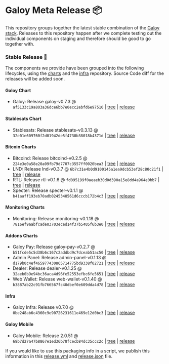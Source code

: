 # Galoy Meta Release 📦

This repository groups together the latest stable combination of the [Galoy stack](https://github.com/GaloyMoney/awesome-galoy#tech-components). 
Releases to this repository happen after we complete testing out the individual components on staging and therefore should be good to go together with.

### Stable Release 🎉

The components we provide have been grouped into the following lifecycles, using the [charts](https://github.com/GaloyMoney/charts) and the [infra](https://github.com/GaloyMoney/galoy-infra) repository. 
Source Code diff for the releases will be added soon.

#### Galoy Chart
- Galoy: Release galoy-v0.7.3 @ `af5133c19a803a36dce6bb7e0ecc2ebfd6e97510` | [tree](https://github.com/GaloyMoney/charts/tree/af5133c19a803a36dce6bb7e0ecc2ebfd6e97510/charts/galoy) | [release](https://github.com/GaloyMoney/charts/releases/tag/galoy-v0.7.3)

#### Stablesats Chart
- Stablesats: Release stablesats-v0.3.13 @ `32e01e609760f2d01942de5f4730b38018b4371d` | [tree](https://github.com/GaloyMoney/charts/tree/32e01e609760f2d01942de5f4730b38018b4371d/charts/stablesats) | [release](https://github.com/GaloyMoney/charts/releases/tag/stablesats-v0.3.13)

#### Bitcoin Charts
- Bitcoind: Release bitcoind-v0.2.5 @ `224e3e0a58e20a09fb79d7707c3557ff0020bea3` | [tree](https://github.com/GaloyMoney/charts/tree/224e3e0a58e20a09fb79d7707c3557ff0020bea3/charts/bitcoind) | [release](https://github.com/GaloyMoney/charts/releases/tag/bitcoind-v0.2.5)
- LND: Release lnd-v0.3.7 @ `6b7c31e4b0d9100145a1ea9dcb53ef28c80c21f1` | [tree](https://github.com/GaloyMoney/charts/tree/6b7c31e4b0d9100145a1ea9dcb53ef28c80c21f1/charts/lnd) | [release](https://github.com/GaloyMoney/charts/releases/tag/lnd-v0.3.7)
- RTL: Release rtl-v0.1.6 @ `fd095199f0aeaeb30d0d390a15e8dd4a964e0bb7` | [tree](https://github.com/GaloyMoney/charts/tree/fd095199f0aeaeb30d0d390a15e8dd4a964e0bb7/charts/rtl) | [release](https://github.com/GaloyMoney/charts/releases/tag/rtl-v0.1.6)
- Specter: Release specter-v0.1.1 @ `b41aaff193eb70adb0245348561d6cccb172b4c3` | [tree](https://github.com/GaloyMoney/charts/tree/b41aaff193eb70adb0245348561d6cccb172b4c3/charts/specter) | [release](https://github.com/GaloyMoney/charts/releases/tag/specter-v0.1.1)

#### Monitoring Charts
- Monitoring: Release monitoring-v0.1.18 @ `7816ef9aabfcade03703eced14f37b5405f6b3e0` | [tree](https://github.com/GaloyMoney/charts/tree/7816ef9aabfcade03703eced14f37b5405f6b3e0/charts/monitoring) | [release](https://github.com/GaloyMoney/charts/releases/tag/monitoring-v0.1.18)

#### Addons Charts
- Galoy Pay: Release galoy-pay-v0.2.7 @ `b51fcde5c5d38b6c167c2addbd9c7dceab51ac50` | [tree](https://github.com/GaloyMoney/charts/tree/b51fcde5c5d38b6c167c2addbd9c7dceab51ac50/charts/galoy-pay) | [release](https://github.com/GaloyMoney/charts/releases/tag/galoy-pay-v0.2.7)
- Admin Panel: Release admin-panel-v0.1.13 @ `d179b0c4ef465977430865714775bd9338f02721` | [tree](https://github.com/GaloyMoney/charts/tree/d179b0c4ef465977430865714775bd9338f02721/charts/admin-panel) | [release](https://github.com/GaloyMoney/charts/releases/tag/admin-panel-v0.1.13)
- Dealer: Release dealer-v0.1.25 @ `32aeb0b9e94bc36aca4d96fe52553efbc6fe5651` | [tree](https://github.com/GaloyMoney/charts/tree/32aeb0b9e94bc36aca4d96fe52553efbc6fe5651/charts/dealer) | [release](https://github.com/GaloyMoney/charts/releases/tag/dealer-v0.1.25)
- Web Wallet: Release web-wallet-v0.1.40 @ `b3887ab22c91fb766567fc40dbef0e609dda4d78` | [tree](https://github.com/GaloyMoney/charts/tree/b3887ab22c91fb766567fc40dbef0e609dda4d78/charts/web_wallet) | [release](https://github.com/GaloyMoney/charts/releases/tag/web-wallet-v0.1.40)

#### Infra

- Galoy Infra: Release v0.7.0 @ `0be248ab6c4360c9e90726231611e469e12d0bc3` | [tree](https://github.com/GaloyMoney/galoy-infra/tree/0be248ab6c4360c9e90726231611e469e12d0bc3) | [release](https://github.com/GaloyMoney/galoy-infra/releases/tag/v0.7.0)

#### Galoy Mobile

- Galoy Mobile: Release 2.0.51 @ `68b7d27a47b8867e1ed36b78fcecb84dc35ccc2c` | [tree](https://github.com/GaloyMoney/galoy-mobile/tree/68b7d27a47b8867e1ed36b78fcecb84dc35ccc2c) | [release](https://github.com/GaloyMoney/galoy-mobile/releases/tag/2.0.51)

If you would like to use this packaging info in a script, we publish this information in this [release.yml](./release.yml) and [release.json](./release.json) file.
